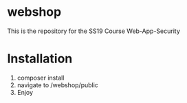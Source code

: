 # webshop
This is the repository for the SS19 Course Web-App-Security


# Installation
1. composer install
2. navigate to /webshop/public
3. Enjoy
